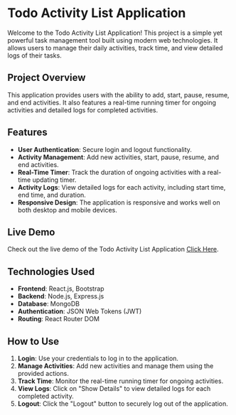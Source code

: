 # Todo Activity List Application

Welcome to the Todo Activity List Application! This project is a simple yet powerful task management tool built using modern web technologies. It allows users to manage their daily activities, track time, and view detailed logs of their tasks.

## Project Overview

This application provides users with the ability to add, start, pause, resume, and end activities. It also features a real-time running timer for ongoing activities and detailed logs for completed activities.

## Features

- **User Authentication**: Secure login and logout functionality.
- **Activity Management**: Add new activities, start, pause, resume, and end activities.
- **Real-Time Timer**: Track the duration of ongoing activities with a real-time updating timer.
- **Activity Logs**: View detailed logs for each activity, including start time, end time, and duration.
- **Responsive Design**: The application is responsive and works well on both desktop and mobile devices.

## Live Demo

Check out the live demo of the Todo Activity List Application [Click Here](https://todoappmern.vercel.app/).

## Technologies Used

- **Frontend**: React.js, Bootstrap
- **Backend**: Node.js, Express.js
- **Database**: MongoDB
- **Authentication**: JSON Web Tokens (JWT)
- **Routing**: React Router DOM

## How to Use

1. **Login**: Use your credentials to log in to the application.
2. **Manage Activities**: Add new activities and manage them using the provided actions.
3. **Track Time**: Monitor the real-time running timer for ongoing activities.
4. **View Logs**: Click on "Show Details" to view detailed logs for each completed activity.
5. **Logout**: Click the "Logout" button to securely log out of the application.



